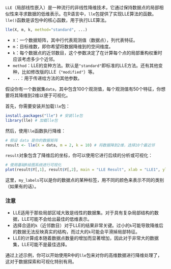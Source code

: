 `LLE`（局部线性嵌入）是一种流行的非线性降维技术，它通过保持数据点的局部相似性来寻求数据的低维表示。在R语言中，`lle`包提供了实现LLE算法的函数。`lle()`函数是该包中的核心函数，用于执行LLE算法。

```r
lle(X, m, k, method="standard", ...)
```

- `X`：一个数据矩阵，其中行代表观测值（数据点），列代表特征。
- `m`：目标维数，即你希望将数据降维到的空间维度。
- `k`：每个数据点的近邻数目，这个参数决定了在计算每个点的局部重构权重时应该考虑多少个近邻。
- `method`：LLE的变种方法。默认是`"standard"`即标准的LLE方法。还有其他变种，比如修改版的LLE（`"modified"`）等。
- `...`：用于传递给方法的其他参数。

假设你有一个数据集`data`，其中包含100个观测值，每个观测值有50个特征，你想要将其降维到2维以便于可视化。

首先，你需要安装并加载`lle`包：

```r
install.packages("lle") # 安装lle包
library(lle) # 加载lle包
```

然后，使用`lle`函数执行降维：

```r
# 假设 data 是你的数据矩阵
result <- lle(X = data, m = 2, k = 10) # 将数据降到2维，选择10个最近邻
```

`result`对象包含了降维后的坐标，你可以使用它进行后续的分析或可视化：

```r
# 使用基础R绘图系统进行可视化
plot(result$Y[,1], result$Y[,2], main = "LLE Result", xlab = "LLE1", ylab = "LLE2", col = as.factor(my_labels))
```

这里，`my_labels`可以是你的数据点的某种标签，用不同的颜色来表示不同的类别（如果有的话）。

### 注意

- LLE适用于那些局部区域大致是线性的数据集。对于具有复杂局部结构的数据，LLE可能不会给出最佳的低维表示。
- 选择合适的`k`（近邻数目）对于LLE的结果非常关键。过小的`k`可能导致降维后的数据无法反映真实的结构，而过大的`k`可能会平滑掉局部特征。
- LLE的计算成本随着数据点数量的增加而显著增加，因此对于非常大的数据集，LLE可能不是最佳选择。

通过上述示例，你可以开始使用R中的`lle`包来对你的高维数据进行降维处理了，这对于数据探索和可视化特别有用。